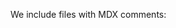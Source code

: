 We include files with MDX comments:

<!-- $MDX file=code.mli -->

<!-- $MDX file=dune -->

<!-- $MDX file=../.ocamlformat -->

